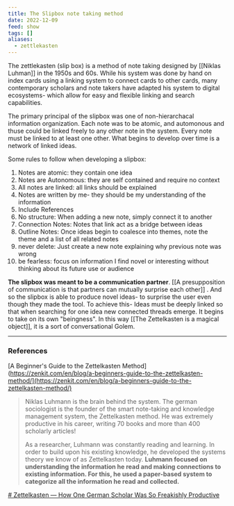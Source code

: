 ```yaml
---
title: The Slipbox note taking method
date: 2022-12-09
feed: show
tags: []
aliases:
  - zettlekasten
---
```

The zettlekasten (slip box) is a method of note taking designed by [[Niklas Luhman]] in the 1950s and 60s. While his system was done by hand on index cards using a linking system to connect cards to other cards, many contemporary scholars and note takers have adapted his system to digital ecosystems- which allow for easy and flexible linking and search capabilities. 

The primary principal of the slipbox was one of non-hierarchacal information organization. Each note was to be atomic, and automonous and thuse could be linked freely to any other note in the system. Every note must be linked to at least one other. What begins to develop over time is a network of linked ideas.

Some rules to follow when developing a slipbox:

1. Notes are atomic: they contain one idea 
2. Notes are Autonomous: they are self contained and require no context
3. All notes are linked: all links should be explained
4. Notes are written by me- they should be my understanding of the information
5. Include References 
6. No structure: When adding a new note, simply connect it to another
7. Connection Notes: Notes that link act as a bridge between ideas
8. Outline Notes: Once ideas begin to coalesce into themes, note the theme and a list of all related notes
9. never delete: Just create a new note explaining why previous note was wrong
10. be fearless: focus on information I find novel or interesting without thinking about its future use or audience

**The slipbox was meant to be a communication partner**. [[A presupposition of communication is that partners can mutually surprise each other]] . And so the slipbox is able to produce novel ideas- to surprise the user even though they made the tool. To achieve this- Ideas must be deeply linked so that when searching for one idea new connected threads emerge. It begins to take on its own "beingness".  In this way [[The Zettelkasten is a magical object]], it is a sort of conversational Golem.


___
### References
[A Beginner's Guide to the Zettelkasten Method](https://zenkit.com/en/blog/a-beginners-guide-to-the-zettelkasten-method/](https://zenkit.com/en/blog/a-beginners-guide-to-the-zettelkasten-method/)
> Niklas Luhmann is the brain behind the system. The german sociologist is the founder of the smart note-taking and knowledge management system, the Zettelkasten method. He was extremely productive in his career, writing 70 books and more than 400 scholarly articles!
> 
>As a researcher, Luhmann was constantly reading and learning. In order to build upon his existing knowledge, he developed the systems theory we know of as Zettelkasten today. **Luhmann focused on understanding the information he read and making connections to existing information. For this, he used a paper-based system to categorize all the information he read and collected.**


[# Zettelkasten — How One German Scholar Was So Freakishly Productive](https://writingcooperative.com/zettelkasten-how-one-german-scholar-was-so-freakishly-productive-997e4e0ca125)

